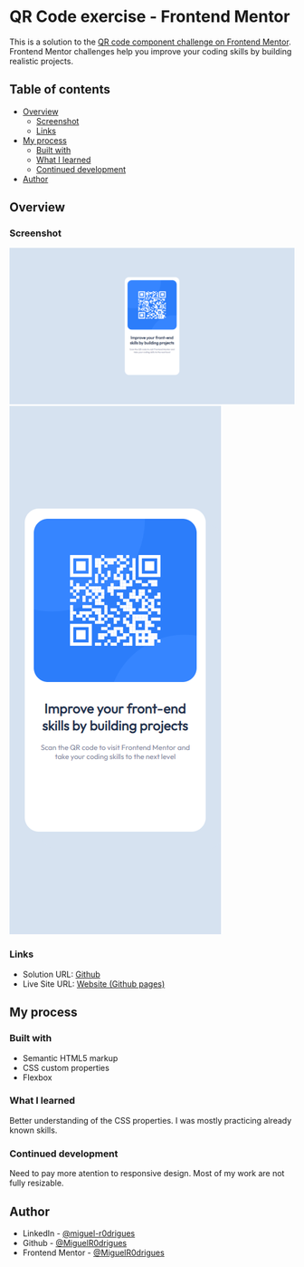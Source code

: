 # QR Code exercise - Frontend Mentor

This is a solution to the [QR code component challenge on Frontend Mentor](https://www.frontendmentor.io/challenges/qr-code-component-iux_sIO_H). Frontend Mentor challenges help you improve your coding skills by building realistic projects.

## Table of contents

- [Overview](#overview)
  - [Screenshot](#screenshot)
  - [Links](#links)
- [My process](#my-process)
  - [Built with](#built-with)
  - [What I learned](#what-i-learned)
  - [Continued development](#continued-development)
- [Author](#author)

## Overview

### Screenshot

![](./screenshot.png)
![](./screenshot_mobile.png)

### Links

- Solution URL: [Github](https://github.com/MiguelR0drigues/QR-Code-exercise)
- Live Site URL: [Website (Github pages)](https://miguelr0drigues.github.io/QR-Code-exercise/)

## My process

### Built with

- Semantic HTML5 markup
- CSS custom properties
- Flexbox

### What I learned

Better understanding of the CSS properties.
I was mostly practicing already known skills.

### Continued development

Need to pay more atention to responsive design.
Most of my work are not fully resizable.

## Author

- LinkedIn - [@miguel-r0drigues](https://www.linkedin.com/in/miguel-r0drigues/)
- Github - [@MiguelR0drigues](https://github.com/MiguelR0drigues)
- Frontend Mentor - [@MiguelR0drigues](https://www.frontendmentor.io/profile/MiguelR0drigues)
